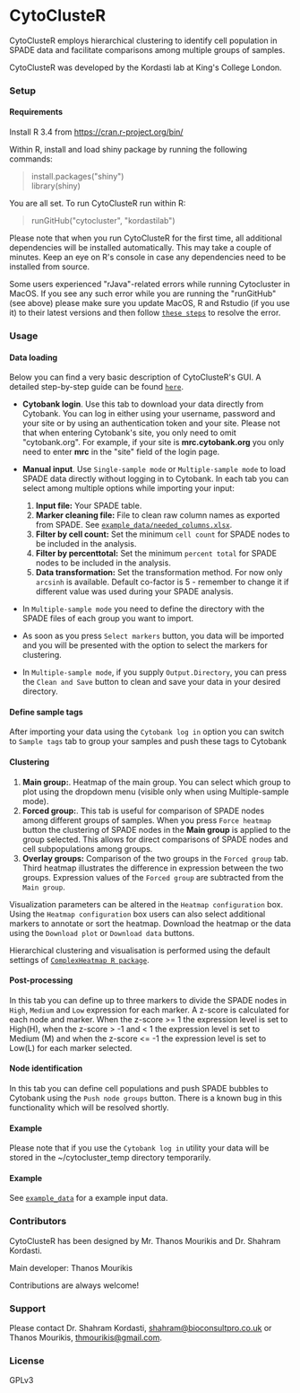 # CytoClusteR #

CytoClusteR employs hierarchical clustering to identify cell population in SPADE data and facilitate comparisons among multiple groups of samples.

CytoClusteR was developed by the Kordasti lab at King's College London.

### Setup ###

#### Requirements ####

Install R 3.4 from https://cran.r-project.org/bin/

Within R, install and load shiny package by running the following commands:
> install.packages("shiny")  
> library(shiny)

You are all set. To run CytoClusteR run within R:
> runGitHub("cytocluster", "kordastilab")

Please note that when you run CytoClusteR for the first time, all additional dependencies will be installed automatically.
This may take a couple of minutes. Keep an eye on R's console in case any dependencies need to be installed from source.

Some users experienced "rJava"-related errors while running Cytocluster in MacOS. If you see any such error while you are running the "runGitHub" (see above) please make sure you update MacOS, R and Rstudio (if you use it) to their latest versions and then follow [`these steps`](https://github.com/kordastilab/cytocluster/blob/master/docs/rJava.md) to resolve the error.

### Usage ###

#### Data loading ####

Below you can find a very basic description of CytoClusteR's GUI. A detailed step-by-step guide can be found [`here`](https://github.com/kordastilab/cytocluster/blob/master/docs/step_by_step_guide.md).

* **Cytobank login**. Use this tab to download your data directly from Cytobank. You can log in either using your username, password and your site or by using an authentication token and your site. Please not that when entering Cytobank's site, you only need to omit "cytobank.org". For example, if your site is **mrc.cytobank.org** you only need to enter **mrc** in the "site" field of the login page.

* **Manual input**. Use `Single-sample mode` or `Multiple-sample mode` to load SPADE data directly without logging in to Cytobank. In each tab you can select among multiple options while importing your input:
    1. **Input file:** Your SPADE table.
    2. **Marker cleaning file:** File to clean raw column names as exported from SPADE. See [`example_data/needed_columns.xlsx`](https://github.com/kordastilab/cytocluster/blob/master/example_data/needed_columns.xlsx).
    3. **Filter by cell count:** Set the minimum `cell count` for SPADE nodes to be included in the analysis.
    4. **Filter by percenttotal:** Set the minimum `percent total` for SPADE nodes to be included in the analysis.
    5. **Data transformation:** Set the transformation method. For now only `arcsinh` is available. Default co-factor is 5 - remember to change it if different value was used during your SPADE analysis.

* In `Multiple-sample mode` you need to define the directory with the SPADE files of each group you want to import.

* As soon as you press `Select markers` button, you data will be imported and you will be presented with the option to select the markers for clustering.

* In `Multiple-sample mode`, if you supply `Output.Directory`, you can press the `Clean and Save` button to clean and save your data in your desired directory.

#### Define sample tags ####

After importing your data using the `Cytobank log in` option you can switch to `Sample tags` tab to group your samples and push these tags to Cytobank

#### Clustering ####

1. **Main group:**. Heatmap of the main group. You can select which group to plot using the dropdown menu (visible only when using Multiple-sample mode).
2. **Forced group:**. This tab is useful for comparison of SPADE nodes among different groups of samples. When you press `Force heatmap` button the clustering of SPADE nodes in the **Main group** is applied to the group selected. This allows for direct comparisons of SPADE nodes and cell subpopulations among groups.
3. **Overlay groups:** Comparison of the two groups in the `Forced group` tab. Third heatmap illustrates the difference in expression between the two groups. Expression values of the `Forced group` are subtracted from the `Main group`.

Visualization parameters can be altered in the `Heatmap configuration` box. Using the `Heatmap configuration` box users can also select additional markers to annotate or sort the heatmap. Download the heatmap or the data using the `Download plot` or `Download data` buttons.

Hierarchical clustering and visualisation is performed using the default settings of [`ComplexHeatmap R package`](https://bioconductor.org/packages/release/bioc/html/ComplexHeatmap.html).

#### Post-processing ####

In this tab you can define up to three markers to divide the SPADE nodes in `High`, `Medium` and `Low` expression for each marker. A z-score is calculated for each node and marker. When the z-score >= 1 the expression level is set to High(H), when the z-score > -1 and < 1 the expression level is set to Medium (M) and when the z-score <= -1 the expression level is set to Low(L) for each marker selected.

#### Node identification ####

In this tab you can define cell populations and push SPADE bubbles to Cytobank using the `Push node groups` button. There is a known bug in this functionality which will be resolved shortly.

#### Example ####

Please note that if you use the `Cytobank log in` utility your data will be stored in the ~/cytocluster_temp directory temporarily.

#### Example ####

See [`example_data`](https://github.com/kordastilab/cytocluster/tree/master/example_data) for a example input data.

### Contributors ###

CytoClusteR has been designed by Mr. Thanos Mourikis and Dr. Shahram Kordasti.

Main developer: Thanos Mourikis

Contributions are always welcome!

### Support ###

Please contact Dr. Shahram Kordasti, shahram@bioconsultpro.co.uk or Thanos Mourikis, thmourikis@gmail.com.

### License ###

GPLv3
